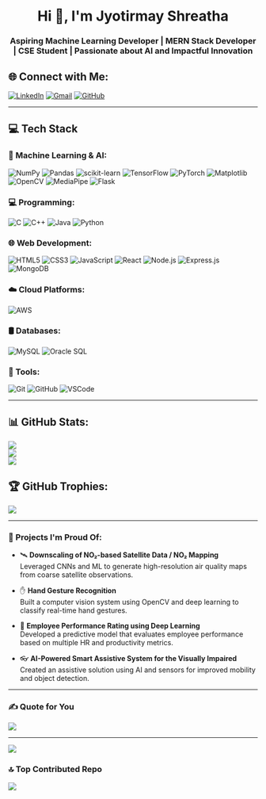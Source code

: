 <h1 align="center">Hi 👋, I'm Jyotirmay Shreatha</h1>
<h3 align="center">Aspiring Machine Learning Developer | MERN Stack Developer | CSE Student | Passionate about AI and Impactful Innovation</h3>

## 🌐 Connect with Me:
[![LinkedIn](https://img.shields.io/badge/LinkedIn-%230077B5.svg?logo=linkedin&logoColor=white)](https://www.linkedin.com/in/jyotirmay-shrestha-56077935a/)
[![Gmail](https://img.shields.io/badge/Gmail-D14836?style=flat&logo=gmail&logoColor=white)](mailto:jyotirmayshrestha7@gmail.com)
[![GitHub](https://img.shields.io/badge/GitHub-%23121011.svg?logo=github&logoColor=white)](https://github.com/SIjyotirmay)

---

## 💻 Tech Stack

### 🧠 Machine Learning & AI:
![NumPy](https://img.shields.io/badge/NumPy-013243?style=plastic&logo=numpy&logoColor=white)
![Pandas](https://img.shields.io/badge/Pandas-150458?style=plastic&logo=pandas&logoColor=white)
![scikit-learn](https://img.shields.io/badge/scikit--learn-F7931E?style=plastic&logo=scikit-learn&logoColor=white)
![TensorFlow](https://img.shields.io/badge/TensorFlow-FF6F00?style=plastic&logo=tensorflow&logoColor=white)
![PyTorch](https://img.shields.io/badge/PyTorch-EE4C2C?style=plastic&logo=PyTorch&logoColor=white)
![Matplotlib](https://img.shields.io/badge/Matplotlib-ffffff?style=plastic&logo=matplotlib&logoColor=black)
![OpenCV](https://img.shields.io/badge/OpenCV-5C3EE8.svg?style=plastic&logo=opencv&logoColor=white)
![MediaPipe](https://img.shields.io/badge/MediaPipe-FF6D00?style=flat&logo=google&logoColor=white)
![Flask](https://img.shields.io/badge/Flask-000000?style=plastic&logo=flask&logoColor=white)

### 💻 Programming:
![C](https://img.shields.io/badge/C-00599C?style=plastic&logo=c&logoColor=white)
![C++](https://img.shields.io/badge/C++-00599C?style=plastic&logo=c%2B%2B&logoColor=white)
![Java](https://img.shields.io/badge/Java-ED8B00?style=plastic&logo=java&logoColor=white)
![Python](https://img.shields.io/badge/Python-3670A0?style=plastic&logo=python&logoColor=ffdd54)

### 🌐 Web Development:
![HTML5](https://img.shields.io/badge/HTML5-E34F26?style=plastic&logo=html5&logoColor=white)
![CSS3](https://img.shields.io/badge/CSS3-1572B6?style=plastic&logo=css3&logoColor=white)
![JavaScript](https://img.shields.io/badge/JavaScript-F7DF1E?style=plastic&logo=javascript&logoColor=black)
![React](https://img.shields.io/badge/React-20232a?style=plastic&logo=react&logoColor=61DAFB)
![Node.js](https://img.shields.io/badge/Node.js-339933?style=plastic&logo=nodedotjs&logoColor=white)
![Express.js](https://img.shields.io/badge/Express.js-000000?style=plastic&logo=express&logoColor=white)
![MongoDB](https://img.shields.io/badge/MongoDB-47A248?style=plastic&logo=mongodb&logoColor=white)

### ☁️ Cloud Platforms:
![AWS](https://img.shields.io/badge/AWS-232F3E?style=plastic&logo=amazon-aws&logoColor=white)

### 🛢️ Databases:
![MySQL](https://img.shields.io/badge/MySQL-4479A1?style=plastic&logo=mysql&logoColor=white)
![Oracle SQL](https://img.shields.io/badge/Oracle%20SQL-F80000?style=plastic&logo=oracle&logoColor=white)

### 🔧 Tools:
![Git](https://img.shields.io/badge/Git-F05033?style=plastic&logo=git&logoColor=white)
![GitHub](https://img.shields.io/badge/GitHub-121011?style=plastic&logo=github&logoColor=white)
![VSCode](https://img.shields.io/badge/VSCode-007ACC?style=plastic&logo=visual-studio-code&logoColor=white)

---

## 📊 GitHub Stats:
![](https://github-readme-stats.vercel.app/api?username=SIjyotirmay&theme=radical&hide_border=false&include_all_commits=true&count_private=true)<br/>
![](https://github-readme-streak-stats.herokuapp.com/?user=SIjyotirmay&theme=radical&hide_border=false)<br/>
![](https://github-readme-stats.vercel.app/api/top-langs/?username=SIjyotirmay&theme=radical&hide_border=false&layout=compact)

## 🏆 GitHub Trophies:
![](https://github-profile-trophy.vercel.app/?username=SIjyotirmay&theme=dracula&no-frame=false&no-bg=false&margin-w=4)

---

### 🚀 Projects I'm Proud Of:
- 🛰️ **Downscaling of NO₂-based Satellite Data / NO₂ Mapping**  
  Leveraged CNNs and ML to generate high-resolution air quality maps from coarse satellite observations.

- ✋ **Hand Gesture Recognition**  
  Built a computer vision system using OpenCV and deep learning to classify real-time hand gestures.

- 🧠 **Employee Performance Rating using Deep Learning**  
  Developed a predictive model that evaluates employee performance based on multiple HR and productivity metrics.

- 👓 **AI-Powered Smart Assistive System for the Visually Impaired**  
  Created an assistive solution using AI and sensors for improved mobility and object detection.

---

### ✍️ Quote for You
![](https://quotes-github-readme.vercel.app/api?type=horizontal&theme=merko)

---

[![](https://visitcount.itsvg.in/api?id=SIjyotirmay&label=Profile%20Views&color=6&icon=5)](https://visitcount.itsvg.in)

### 🔝 Top Contributed Repo
![](https://github-contributor-stats.vercel.app/api?username=SIjyotirmay&limit=5&theme=dark&combine_all_yearly_contributions=true)

<!-- Built with ❤️ by Jyotirmay Shreatha -->


